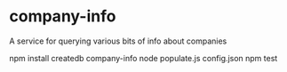 # company-info
A service for querying various bits of info about companies


npm install
createdb company-info
node populate.js config.json
npm test